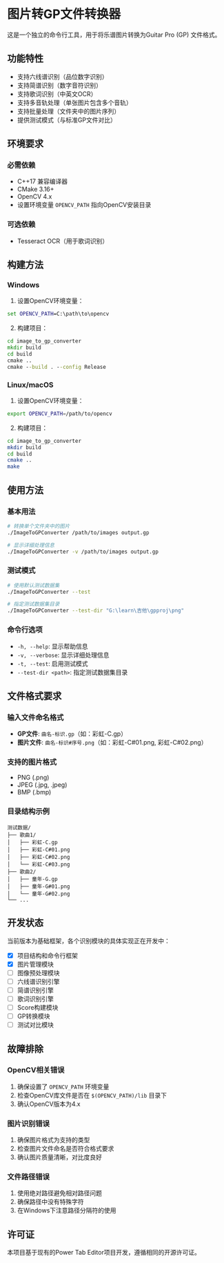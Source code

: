 # 图片转GP文件转换器

这是一个独立的命令行工具，用于将乐谱图片转换为Guitar Pro (GP) 文件格式。

## 功能特性

- 支持六线谱识别（品位数字识别）
- 支持简谱识别（数字音符识别）
- 支持歌词识别（中英文OCR）
- 支持多音轨处理（单张图片包含多个音轨）
- 支持批量处理（文件夹中的图片序列）
- 提供测试模式（与标准GP文件对比）

## 环境要求

### 必需依赖
- C++17 兼容编译器
- CMake 3.16+
- OpenCV 4.x
- 设置环境变量 `OPENCV_PATH` 指向OpenCV安装目录

### 可选依赖
- Tesseract OCR（用于歌词识别）

## 构建方法

### Windows

1. 设置OpenCV环境变量：
```cmd
set OPENCV_PATH=C:\path\to\opencv
```

2. 构建项目：
```cmd
cd image_to_gp_converter
mkdir build
cd build
cmake ..
cmake --build . --config Release
```

### Linux/macOS

1. 设置OpenCV环境变量：
```bash
export OPENCV_PATH=/path/to/opencv
```

2. 构建项目：
```bash
cd image_to_gp_converter
mkdir build
cd build
cmake ..
make
```

## 使用方法

### 基本用法

```bash
# 转换单个文件夹中的图片
./ImageToGPConverter /path/to/images output.gp

# 显示详细处理信息
./ImageToGPConverter -v /path/to/images output.gp
```

### 测试模式

```bash
# 使用默认测试数据集
./ImageToGPConverter --test

# 指定测试数据集目录
./ImageToGPConverter --test-dir "G:\learn\吉他\gpproj\png"
```

### 命令行选项

- `-h, --help`: 显示帮助信息
- `-v, --verbose`: 显示详细处理信息
- `-t, --test`: 启用测试模式
- `--test-dir <path>`: 指定测试数据集目录

## 文件格式要求

### 输入文件命名格式

- **GP文件**: `曲名-标识.gp`（如：彩虹-C.gp）
- **图片文件**: `曲名-标识#序号.png`（如：彩虹-C#01.png, 彩虹-C#02.png）

### 支持的图片格式

- PNG (.png)
- JPEG (.jpg, .jpeg)
- BMP (.bmp)

### 目录结构示例

```
测试数据/
├── 歌曲1/
│   ├── 彩虹-C.gp
│   ├── 彩虹-C#01.png
│   ├── 彩虹-C#02.png
│   └── 彩虹-C#03.png
├── 歌曲2/
│   ├── 童年-G.gp
│   ├── 童年-G#01.png
│   └── 童年-G#02.png
└── ...
```

## 开发状态

当前版本为基础框架，各个识别模块的具体实现正在开发中：

- [x] 项目结构和命令行框架
- [x] 图片管理模块
- [ ] 图像预处理模块
- [ ] 六线谱识别引擎
- [ ] 简谱识别引擎
- [ ] 歌词识别引擎
- [ ] Score构建模块
- [ ] GP转换模块
- [ ] 测试对比模块

## 故障排除

### OpenCV相关错误

1. 确保设置了 `OPENCV_PATH` 环境变量
2. 检查OpenCV库文件是否在 `$(OPENCV_PATH)/lib` 目录下
3. 确认OpenCV版本为4.x

### 图片识别错误

1. 确保图片格式为支持的类型
2. 检查图片文件命名是否符合格式要求
3. 确认图片质量清晰，对比度良好

### 文件路径错误

1. 使用绝对路径避免相对路径问题
2. 确保路径中没有特殊字符
3. 在Windows下注意路径分隔符的使用

## 许可证

本项目基于现有的Power Tab Editor项目开发，遵循相同的开源许可证。